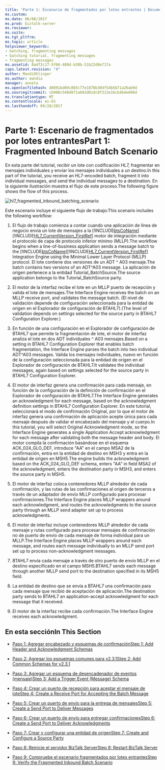 ```yaml
---
title: 'Parte 1: Escenario de fragmentados por lotes entrantes | Documentos de Microsoft'
ms.custom: 
ms.date: 06/08/2017
ms.prod: biztalk-server
ms.reviewer: 
ms.suite: 
ms.tgt_pltfrm: 
ms.topic: article
helpviewer_keywords:
- batching, fragmenting messages
- batching tutorial, fragmenting messages
- fragmenting messages
ms.assetid: 8adf2c17-5f66-408d-b30b-51b22d8e71fa
caps.latest.revision: "4"
author: MandiOhlinger
ms.author: mandia
manager: anneta
ms.openlocfilehash: d8891bd09c803c77e1878b304f5db5b71a26ab9d
ms.sourcegitcommit: cb908c540d8f1a692d01dc8f313e16cb4b4e696d
ms.translationtype: MT
ms.contentlocale: es-ES
ms.lasthandoff: 09/20/2017
---
```

# <a name="part-1-fragmented-inbound-batch-scenario"></a><span data-ttu-id="cf544-102">Parte 1: Escenario de fragmentados por lotes entrantes</span><span class="sxs-lookup"><span data-stu-id="cf544-102">Part 1: Fragmented Inbound Batch Scenario</span></span>
<span data-ttu-id="cf544-103">En esta parte del tutorial, recibir un lote con codificación HL7, fragmentar en mensajes individuales y enviar los mensajes individuales a un destino.</span><span class="sxs-lookup"><span data-stu-id="cf544-103">In this part of the tutorial, you receive an HL7-encoded batch, fragment it into individual messages, and send the individual messages to a destination.</span></span> <span data-ttu-id="cf544-104">En la siguiente ilustración muestra el flujo de este proceso.</span><span class="sxs-lookup"><span data-stu-id="cf544-104">The following figure shows the flow of this process.</span></span>  
  
 ![](../../adapters-and-accelerators/accelerator-hl7/media/hl7-fragmented-inbound-batching-scenario.gif "hl7_fragmented_inbound_batching_scenario")  
  
 <span data-ttu-id="cf544-105">Este escenario incluye el siguiente flujo de trabajo:</span><span class="sxs-lookup"><span data-stu-id="cf544-105">This scenario includes the following workflow:</span></span>  
  
1.  <span data-ttu-id="cf544-106">El flujo de trabajo comienza a contar cuando una aplicación de línea de negocio envía un lote de mensajes a la [!INCLUDE[btsCoName](../../includes/btsconame-md.md)] [!INCLUDE[HL7_CurrentVersion_FirstRef](../../includes/hl7-currentversion-firstref-md.md)] motor de integración mediante el protocolo de capa de protocolo inferior mínimo (MLLP).</span><span class="sxs-lookup"><span data-stu-id="cf544-106">The workflow begins when a line-of-business application sends a message batch to the [!INCLUDE[btsCoName](../../includes/btsconame-md.md)][!INCLUDE[HL7_CurrentVersion_FirstRef](../../includes/hl7-currentversion-firstref-md.md)] Integration Engine using the Minimal Lower Layer Protocol (MLLP) protocol.</span></span> <span data-ttu-id="cf544-107">El lote contiene dos versiones de un ADT ^ A03 mensaje.</span><span class="sxs-lookup"><span data-stu-id="cf544-107">The batch contains two versions of an ADT^A03 message.</span></span> <span data-ttu-id="cf544-108">La aplicación de origen pertenece a la entidad Tutorial_BatchSource.</span><span class="sxs-lookup"><span data-stu-id="cf544-108">The source application belongs to the Tutorial_BatchSource party.</span></span>  
  
2.  <span data-ttu-id="cf544-109">El motor de la interfaz recibe el lote en un MLLP puerto de recepción y valida el lote de mensajes.</span><span class="sxs-lookup"><span data-stu-id="cf544-109">The Interface Engine receives the batch on an MLLP receive port, and validates the message batch.</span></span> <span data-ttu-id="cf544-110">(El nivel de validación depende de configuración seleccionada para la entidad de origen en el Explorador de configuración de BTAHL7).</span><span class="sxs-lookup"><span data-stu-id="cf544-110">(The level of validation depends on settings selected for the source party in BTAHL7 Configuration Explorer.)</span></span>  
  
3.  <span data-ttu-id="cf544-111">En función de una configuración en el Explorador de configuración de BTAHL7 que permite la fragmentación de lote, el motor de interfaz analiza el lote en dos ADT individuales ^ A03 mensajes.</span><span class="sxs-lookup"><span data-stu-id="cf544-111">Based on a setting in BTAHL7 Configuration Explorer that enables batch fragmentation, the Interface Engine parses the batch into two individual ADT^A03 messages.</span></span> <span data-ttu-id="cf544-112">Valida los mensajes individuales, nuevo en función de la configuración seleccionada para la entidad de origen en el Explorador de configuración de BTAHL7.</span><span class="sxs-lookup"><span data-stu-id="cf544-112">It validates the individual messages, again based on settings selected for the source party in BTAHL7 Configuration Explorer.</span></span>  
  
4.  <span data-ttu-id="cf544-113">El motor de interfaz genera una confirmación para cada mensaje, en función de la configuración de la definición de confirmación en el Explorador de configuración de BTAHL7.</span><span class="sxs-lookup"><span data-stu-id="cf544-113">The Interface Engine generates an acknowledgment for each message, based on the acknowledgment definition settings in BTAHL7 Configuration Explorer.</span></span> <span data-ttu-id="cf544-114">En este tutorial, seleccionará el modo de confirmación Original, por lo que el motor de interfaz genera una confirmación de aplicación acepte única para cada mensaje después de validar el encabezado del mensaje y el cuerpo.</span><span class="sxs-lookup"><span data-stu-id="cf544-114">In this tutorial, you will select Original Acknowledgment mode, so the Interface Engine generates a single Application Accept acknowledgment for each message after validating both the message header and body.</span></span> <span data-ttu-id="cf544-115">El motor compila la confirmación basándose en el esquema ACK_024_GLO_DEF, introduce "AA" en el campo MSA2 de la confirmación, entra en la entidad de destino en MSH3 y entra en la entidad de origen en MSH5.</span><span class="sxs-lookup"><span data-stu-id="cf544-115">The engine builds the acknowledgment based on the ACK_024_GLO_DEF schema, enters "AA" in field MSA2 of the acknowledgment, enters the destination party in MSH3, and enters the source party in MSH5.</span></span>  
  
5.  <span data-ttu-id="cf544-116">El motor de interfaz coloca contenedores MLLP alrededor de cada confirmación, y las rutas de las confirmaciones al origen de terceros a través de un adaptador de envío MLLP configurado para procesar confirmaciones.</span><span class="sxs-lookup"><span data-stu-id="cf544-116">The Interface Engine places MLLP wrappers around each acknowledgment, and routes the acknowledgments to the source party through an MLLP send adapter set up to process acknowledgments.</span></span>  
  
6.  <span data-ttu-id="cf544-117">El motor de interfaz incluye contenedores MLLP alrededor de cada mensaje y rutas configurado para procesar mensajes de confirmación no de puerto de envío de cada mensaje de forma individual para un MLLP.</span><span class="sxs-lookup"><span data-stu-id="cf544-117">The Interface Engine places MLLP wrappers around each message, and routes each message individually to an MLLP send port set up to process non-acknowledgment messages.</span></span>  
  
7.  <span data-ttu-id="cf544-118">BTAHL7 envía cada mensaje a través de otro puerto de envío MLLP en el destino especificado en el campo MSH5.</span><span class="sxs-lookup"><span data-stu-id="cf544-118">BTAHL7 sends each message through another MLLP send port to the destination specified in its MSH5 field.</span></span>  
  
8.  <span data-ttu-id="cf544-119">La entidad de destino que se envía a BTAHL7 una confirmación para cada mensaje que recibió de aceptación de aplicación.</span><span class="sxs-lookup"><span data-stu-id="cf544-119">The destination party sends to BTAHL7 an application-accept acknowledgment for each message that it received.</span></span>  
  
9. <span data-ttu-id="cf544-120">El motor de la interfaz recibe cada confirmación.</span><span class="sxs-lookup"><span data-stu-id="cf544-120">The Interface Engine receives each acknowledgment.</span></span>  
  
## <a name="in-this-section"></a><span data-ttu-id="cf544-121">En esta sección</span><span class="sxs-lookup"><span data-stu-id="cf544-121">In This Section</span></span>  
  
-   [<span data-ttu-id="cf544-122">Paso 1: Agregar encabezado y esquemas de confirmación</span><span class="sxs-lookup"><span data-stu-id="cf544-122">Step 1: Add Header and Acknowledgment Schemas</span></span>](../../adapters-and-accelerators/accelerator-hl7/step-1-add-header-and-acknowledgment-schemas.md)  
  
-   [<span data-ttu-id="cf544-123">Paso 2: Agregar los esquemas comunes para v2.3.1</span><span class="sxs-lookup"><span data-stu-id="cf544-123">Step 2: Add Common Schemas for v2.3.1</span></span>](../../adapters-and-accelerators/accelerator-hl7/step-2-add-common-schemas-for-v2-3-1.md)  
  
-   [<span data-ttu-id="cf544-124">Paso 3: Agregar un esquema de desencadenador de eventos (mensaje)</span><span class="sxs-lookup"><span data-stu-id="cf544-124">Step 3: Add a Trigger Event (Message) Schema</span></span>](../../adapters-and-accelerators/accelerator-hl7/step-3-add-a-trigger-event-message-schema.md)  
  
-   [<span data-ttu-id="cf544-125">Paso 4: Crear un puerto de recepción para aceptar el mensaje de lote</span><span class="sxs-lookup"><span data-stu-id="cf544-125">Step 4: Create a Receive Port for Accepting the Batch Message</span></span>](../../adapters-and-accelerators/accelerator-hl7/step-4-create-a-receive-port-for-accepting-the-batch-message.md)  
  
-   [<span data-ttu-id="cf544-126">Paso 5: Crear un puerto de envío para la entrega de mensajes</span><span class="sxs-lookup"><span data-stu-id="cf544-126">Step 5: Create a Send Port to Deliver Messages</span></span>](../../adapters-and-accelerators/accelerator-hl7/step-5-create-a-send-port-to-deliver-messages.md)  
  
-   [<span data-ttu-id="cf544-127">Paso 6: Crear un puerto de envío para entregar confirmaciones</span><span class="sxs-lookup"><span data-stu-id="cf544-127">Step 6: Create a Send Port to Deliver Acknowledgments</span></span>](../../adapters-and-accelerators/accelerator-hl7/step-6-create-a-send-port-to-deliver-acknowledgments.md)  
  
-   [<span data-ttu-id="cf544-128">Paso 7: Crear y configurar una entidad de origen</span><span class="sxs-lookup"><span data-stu-id="cf544-128">Step 7: Create and Configure a Source Party</span></span>](../../adapters-and-accelerators/accelerator-hl7/step-7-create-and-configure-a-source-party.md)  
  
-   [<span data-ttu-id="cf544-129">Paso 8: Reinicie el servidor BizTalk Server</span><span class="sxs-lookup"><span data-stu-id="cf544-129">Step 8: Restart BizTalk Server</span></span>](../../adapters-and-accelerators/accelerator-hl7/step-8-restart-biztalk-server.md)  
  
-   [<span data-ttu-id="cf544-130">Paso 9: Compruebe el escenario fragmentados por lotes entrantes</span><span class="sxs-lookup"><span data-stu-id="cf544-130">Step 9: Verify the Fragmented Inbound Batch Scenario</span></span>](../../adapters-and-accelerators/accelerator-hl7/step-9-verify-the-fragmented-inbound-batch-scenario.md)